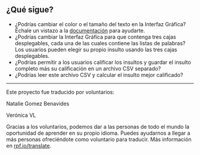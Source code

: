 ## ¿Qué sigue?

- ¿Podrías cambiar el color o el tamaño del texto en la Interfaz Gráfica? Échale un vistazo a la [documentación](https://lawsie.github.io/guizero/text/) para ayudarte.
- ¿Podrías cambiar la Interfaz Gráfica para que contenga tres cajas desplegables, cada una de las cuales contiene las listas de palabras? Los usuarios pueden elegir su propio insulto usando las tres cajas desplegables.
- ¿Podrías permitir a los usuarios calificar los insultos y guardar el insulto completo más su calificación en un archivo CSV separado?
- ¿Podrías leer este archivo CSV y calcular el insulto mejor calificado?


***
Este proyecto fue traducido por voluntarios:

Natalie Gomez Benavides

Verónica VL

Gracias a los voluntarios, podemos dar a las personas de todo el mundo la oportunidad de aprender en su propio idioma. Puedes ayudarnos a llegar a más personas ofreciéndote como voluntario para traducir. Más información en [rpf.io/translate](https://rpf.io/translate).
